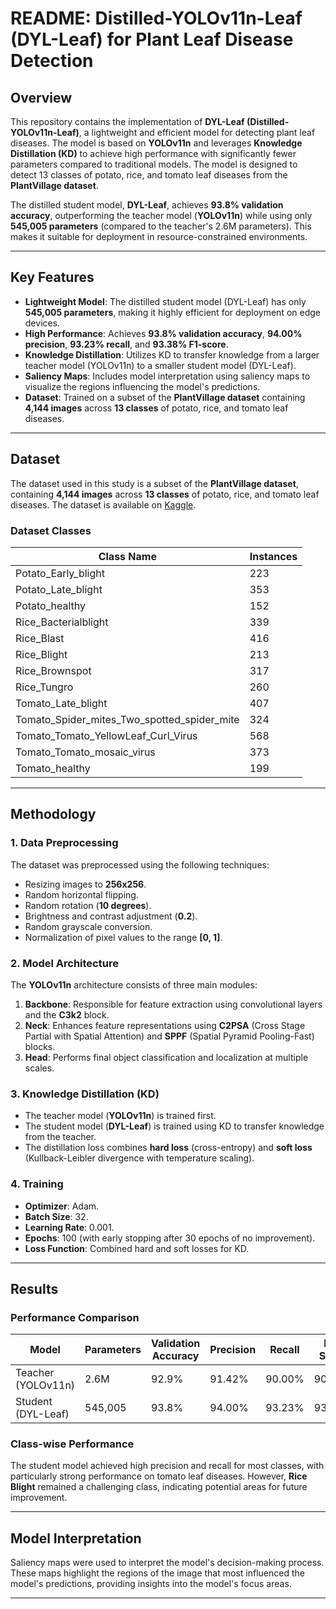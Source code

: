 # README: Distilled-YOLOv11n-Leaf (DYL-Leaf) for Plant Leaf Disease Detection

## Overview
This repository contains the implementation of **DYL-Leaf (Distilled-YOLOv11n-Leaf)**, a lightweight and efficient model for detecting plant leaf diseases. The model is based on **YOLOv11n** and leverages **Knowledge Distillation (KD)** to achieve high performance with significantly fewer parameters compared to traditional models. The model is designed to detect 13 classes of potato, rice, and tomato leaf diseases from the **PlantVillage dataset**.

The distilled student model, **DYL-Leaf**, achieves **93.8% validation accuracy**, outperforming the teacher model (**YOLOv11n**) while using only **545,005 parameters** (compared to the teacher's 2.6M parameters). This makes it suitable for deployment in resource-constrained environments.

---

## Key Features
- **Lightweight Model**: The distilled student model (DYL-Leaf) has only **545,005 parameters**, making it highly efficient for deployment on edge devices.
- **High Performance**: Achieves **93.8% validation accuracy**, **94.00% precision**, **93.23% recall**, and **93.38% F1-score**.
- **Knowledge Distillation**: Utilizes KD to transfer knowledge from a larger teacher model (YOLOv11n) to a smaller student model (DYL-Leaf).
- **Saliency Maps**: Includes model interpretation using saliency maps to visualize the regions influencing the model's predictions.
- **Dataset**: Trained on a subset of the **PlantVillage dataset** containing **4,144 images** across **13 classes** of potato, rice, and tomato leaf diseases.

---

## Dataset
The dataset used in this study is a subset of the **PlantVillage dataset**, containing **4,144 images** across **13 classes** of potato, rice, and tomato leaf diseases. The dataset is available on [Kaggle](https://www.kaggle.com/datasets/touhidalam08/plantvillage-13classes).

### Dataset Classes
| Class Name                                      | Instances |
|-------------------------------------------------|-----------|
| Potato_Early_blight                             | 223       |
| Potato_Late_blight                              | 353       |
| Potato_healthy                                  | 152       |
| Rice_Bacterialblight                            | 339       |
| Rice_Blast                                      | 416       |
| Rice_Blight                                     | 213       |
| Rice_Brownspot                                  | 317       |
| Rice_Tungro                                     | 260       |
| Tomato_Late_blight                              | 407       |
| Tomato_Spider_mites_Two_spotted_spider_mite     | 324       |
| Tomato_Tomato_YellowLeaf_Curl_Virus             | 568       |
| Tomato_Tomato_mosaic_virus                      | 373       |
| Tomato_healthy                                  | 199       |

---

## Methodology
### 1. **Data Preprocessing**
The dataset was preprocessed using the following techniques:
- Resizing images to **256x256**.
- Random horizontal flipping.
- Random rotation (**10 degrees**).
- Brightness and contrast adjustment (**0.2**).
- Random grayscale conversion.
- Normalization of pixel values to the range **[0, 1]**.

### 2. **Model Architecture**
The **YOLOv11n** architecture consists of three main modules:
1. **Backbone**: Responsible for feature extraction using convolutional layers and the **C3k2** block.
2. **Neck**: Enhances feature representations using **C2PSA** (Cross Stage Partial with Spatial Attention) and **SPPF** (Spatial Pyramid Pooling-Fast) blocks.
3. **Head**: Performs final object classification and localization at multiple scales.

### 3. **Knowledge Distillation (KD)**
- The teacher model (**YOLOv11n**) is trained first.
- The student model (**DYL-Leaf**) is trained using KD to transfer knowledge from the teacher.
- The distillation loss combines **hard loss** (cross-entropy) and **soft loss** (Kullback-Leibler divergence with temperature scaling).

### 4. **Training**
- **Optimizer**: Adam.
- **Batch Size**: 32.
- **Learning Rate**: 0.001.
- **Epochs**: 100 (with early stopping after 30 epochs of no improvement).
- **Loss Function**: Combined hard and soft losses for KD.

---

## Results
### Performance Comparison
| Model               | Parameters | Validation Accuracy | Precision | Recall | F1-Score |
|---------------------|------------|---------------------|-----------|--------|----------|
| Teacher (YOLOv11n)  | 2.6M       | 92.9%              | 91.42%    | 90.00% | 90.42%   |
| Student (DYL-Leaf)  | 545,005    | 93.8%              | 94.00%    | 93.23% | 93.38%   |

### Class-wise Performance
The student model achieved high precision and recall for most classes, with particularly strong performance on tomato leaf diseases. However, **Rice Blight** remained a challenging class, indicating potential areas for future improvement.

---

## Model Interpretation
Saliency maps were used to interpret the model's decision-making process. These maps highlight the regions of the image that most influenced the model's predictions, providing insights into the model's focus areas.

---

